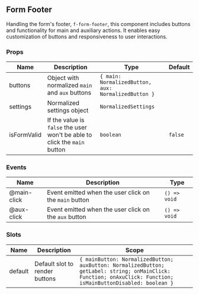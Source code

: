 ## Form Footer

Handling the form's footer, `f-form-footer`, this component includes buttons and functionality for main and auxiliary actions. It enables easy customization of buttons and responsiveness to user interactions.

### Props

| Name        | Description                                                               | Type                                                | Default |
|-------------|---------------------------------------------------------------------------|-----------------------------------------------------|---------|
| buttons     | Object with normalized `main` and `aux` buttons                           | `{ main: NormalizedButton, aux: NormalizedButton }` |         |
| settings    | Normalized settings object                                                | `NormalizedSettings`                                |         |
| isFormValid | If the value is `false` the user won't be able to click the `main` button | `boolean`                                           | `false` |

### Events

| Name        | Description                                            | Type         |
|-------------|--------------------------------------------------------|--------------|
| @main-click | Event emitted when the user click on the `main` button | `() => void` |
| @aux-click  | Event emitted when the user click on the `aux` button  | `() => void` |

### Slots

| Name    | Description                    | Scope                                                                                                                                                         |
|---------|--------------------------------|---------------------------------------------------------------------------------------------------------------------------------------------------------------|
| default | Default slot to render buttons | `{ mainButton: NormalizedButton; auxButton: NormalizedButton; getLabel: string; onMainClick: Function; onAxuClick: Function; isMainButtonDisabled: boolean }` |
